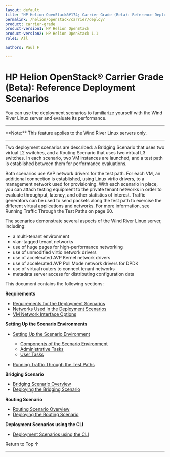 ```yaml
---
layout: default
title: "HP Helion OpenStack&#174; Carrier Grade (Beta): Reference Deployment Scenarios"
permalink: /helion/openstack/carrier/deploy/
product: carrier-grade
product-version1: HP Helion OpenStack
product-version2: HP Helion OpenStack 1.1
role1: All

authors: Paul F

---
```

<!--UNDER REVISION-->

<script>

function PageRefresh {
onLoad="window.refresh"
}

PageRefresh();

</script>

<!-- <p style="font-size: small;"> <a href="/helion/openstack/1.1/3rd-party-license-agreements/">&#9664; PREV</a> | <a href="/helion/openstack/1.1/">&#9650; UP</a> | NEXT &#9654; </p> -->

# HP Helion OpenStack&#174; Carrier Grade (Beta): Reference Deployment Scenarios

You can use the deployment scenarios to familiarize yourself with the Wind River Linux server and evaluate its performance.

<hr>
**Note:** This feature applies to the Wind River Linux servers only.
<hr>

Two deployment scenarios are described: a Bridging Scenario that uses two virtual L2 switches, and a Routing Scenario that uses two virtual L3 switches. In each scenario, two VM instances are launched, and a test path is established between them for performance evaluations.

Both scenarios use AVP network drivers for the test path. For each VM, an additional connection is established, using Linux virtio drivers, to a management network used for provisioning.
With each scenario in place, you can attach testing equipment to the private tenant networks in order to evaluate throughput, latency, and other statistics of interest. Traffic generators can be used to send packets along the test path to exercise the different virtual applications and networks. For more information, see Running Traffic Through the Test Paths on page 60.

The scenarios demonstrate several aspects of the Wind River Linux server, including:

* a multi-tenant environment
* vlan-tagged tenant networks
* use of huge pages for high-performance networking
* use of unmodified virtio network drivers
* use of accelerated AVP Kernel network drivers
* use of accelerated AVP Poll Mode network drivers for DPDK
* use of virtual routers to connect tenant networks
* metadata server access for distributing configuration data

This document contains the following sections:

**Requirements**

* [Requirements for the Deployment Scenarios](/helion/openstack/carrier/deploy/requirements/)
* [Networks Used in the Deployment Scenarios](/helion/openstack/carrier/deploy/networks/)
* [VM Network Interface Options](/helion/openstack/carrier/deploy/interface/)

**Setting Up the Scenario Environments**

* [Setting Up the Scenario Environment](/helion/openstack/carrier/deploy/setting/)
	* [Components of the Scenario Environment](/helion/openstack/carrier/deploy/setting/components/)
	* [Administrative Tasks](/helion/openstack/carrier/deploy/setting/admin/)
	* [User Tasks](/helion/openstack/carrier/deploy/setting/user/)

* [Running Traffic Through the Test Paths](/helion/openstack/carrier/deploy/running-traffic/)

**Bridging Scenario**

* [Bridging Scenario Overview](/helion/openstack/carrier/deploy/bridging/overview/)
* [Deploying the Bridging Scenario](/helion/openstack/carrier/deploy/bridging/deploy/)

**Routing Scenario**

* [Routing Scenario Overview](/helion/openstack/carrier/deploy/routing/overview/)
* [Deploying the Routing Scenario](/helion/openstack/carrier/deploy/routing/deploy/)

**Deployment Scenarios using the CLI**

* [Deployment Scenarios using the CLI](/helion/openstack/carrier/deploy/cli/)

<a href="#top" style="padding:14px 0px 14px 0px; text-decoration: none;"> Return to Top &#8593; </a>
 
----

